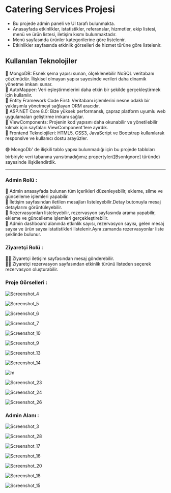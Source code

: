 # Catering Services Projesi
- Bu projede admin paneli ve UI tarafı bulunmakta.
- Anasayfada etkinlikler, istatistikler, referanslar, hizmetler, ekip listesi, menü ve ürün listesi, iletişim kısmı bulunmaktadır.
- Menü sayfasında ürünler kategorilerine göre listelenir.
- Etkinlikler sayfasında etkinlik görselleri de hizmet türüne göre listelenir.

## Kullanılan Teknolojiler

📍 MongoDB: Esnek şema yapısı sunan, ölçeklenebilir NoSQL veritabanı çözümüdür. İlişkisel olmayan yapısı sayesinde verileri daha dinamik yönetme imkanı sunar.</br>
📍 AutoMapper: Veri eşleştirmelerini daha etkin bir şekilde gerçekleştirmek için kullanılır.  </br>
📍 Entity Framework Code First: Veritabanı işlemlerini nesne odaklı bir yaklaşımla yönetmeyi sağlayan ORM aracıdır. </br>
📍 ASP.NET Core 8.0: Bize yüksek performanslı, çapraz platform uyumlu web uygulamaları geliştirme imkanı sağlar.</br>
📍 ViewComponents: Projenin kod yapısını daha okunabilir ve yönetilebilir kılmak için sayfaları ViewComponent'lere ayırdık.</br>
📍 Frontend Teknolojileri: HTML5, CSS3, JavaScript ve Bootstrap kullanılarak responsive ve kullanıcı dostu arayüzler. </br>
</br>
🟢 MongoDb' de ilişkili tablo yapısı bulunmadığı için bu projede tabloları birbiriyle veri tabanına yansıtmadığımız propertyler([BsonIgnore] türünde) sayesinde ilişkilendirdik.

----------------------------------------
### Admin Rolü :
🙍  Admin anasayfada bulunan tüm içerikleri düzenleyebilir, ekleme, silme ve güncelleme işlemleri yapabilir.</br>
🙍  İletişim sayfasından iletilen mesajları listeleyebilir.Detay butonuyla mesaj detaylarını görüntüleyebilir.</br>
🙍  Rezervasyonları listeleyebilir, rezervasyon sayfasında arama yapabilir, ekleme ve güncelleme işlemleri gerçekleştirebilir.</br>
🙍  Admin dashboard alanında etkinlik sayısı, rezervasyon sayısı, gelen mesaj sayısı ve ürün sayısı istatistikleri listelenir.Aynı zamanda rezervasyonlar liste şeklinde bulunur.

### Ziyaretçi Rolü :
👨‍🦲  Ziyaretçi iletişim sayfasından mesaj gönderebilir.</br>
👨‍🦲  Ziyaretçi rezervasyon sayfasından etkinlik türünü listeden seçerek rezervasyon oluşturabilir.

### Proje Görselleri : 
![Screenshot_4](https://github.com/user-attachments/assets/8aa19daf-2c94-482b-94e6-790658da6c5f)

![Screenshot_5](https://github.com/user-attachments/assets/393bd5d3-7077-4af5-a431-6a8a718ecd01)

![Screenshot_6](https://github.com/user-attachments/assets/1848cfb7-e511-47bd-817c-3ea3a0617511)

![Screenshot_7](https://github.com/user-attachments/assets/5ee6e0f2-d91f-46a1-93ab-7fde731c7031)

![Screenshot_10](https://github.com/user-attachments/assets/d0b31d0f-a518-4977-9deb-7df783810c43)

![Screenshot_9](https://github.com/user-attachments/assets/6580ed78-637e-44f6-aef9-2fe9b26a2fe2)

![Screenshot_13](https://github.com/user-attachments/assets/e2878a6e-2a9c-49c7-86c0-7020d0bb76dd)

![Screenshot_14](https://github.com/user-attachments/assets/a2ee5ce7-d818-4cf1-b376-a5173fd19b70)

![m](https://github.com/user-attachments/assets/dd17a704-68ec-47e6-ac7f-487202fc9eef)

![Screenshot_23](https://github.com/user-attachments/assets/e5a7d7eb-a80b-49dd-b6af-c6c2a2fa3eec)

![Screenshot_24](https://github.com/user-attachments/assets/9a977cf8-a212-44e1-91c0-7c67dda4dc46)

![Screenshot_26](https://github.com/user-attachments/assets/67d3b7f6-078b-4f0f-bae1-257d5e6fcf70)

### Admin Alanı :

![Screenshot_3](https://github.com/user-attachments/assets/06eb906c-72d2-4499-b1cf-c31895037b42)

![Screenshot_28](https://github.com/user-attachments/assets/d3e7f475-f339-4149-89c3-e0802951cca6)

![Screenshot_17](https://github.com/user-attachments/assets/16d7dacd-c0bf-4f85-ba0d-22c410b1d148)

![Screenshot_16](https://github.com/user-attachments/assets/da4541f2-1ed3-4f6f-9630-506d10f4cbb6)

![Screenshot_20](https://github.com/user-attachments/assets/20de5644-2325-48cb-8220-1d4a81ad347c)

![Screenshot_18](https://github.com/user-attachments/assets/13e48436-ac88-4b11-b64f-e7d1d4da1824)

![Screenshot_15](https://github.com/user-attachments/assets/844e1eab-06e3-4997-8309-955ef2da06a9)


